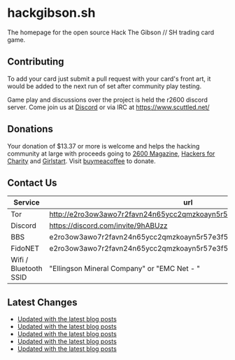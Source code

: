 # hackgibson.sh
The homepage for the open source Hack The Gibson // SH trading card game.


## Contributing

To add your card just submit a pull request with your card's front art, it would be added to the next run of set after community play testing.

Game play and discussions over the project is held the r2600 discord server. Come join us at [Discord](https://discord.com/invite/9hABUzz) or via IRC at https://www.scuttled.net/


## Donations

Your donation of $13.37 or more is welcome and helps the hacking community at large with proceeds going to [2600 Magazine](https://2600.com/), [Hackers for Charity](https://hackersforcharity.org) and [Girlstart](https://girlstart.org).  Visit [buymeacoffee](https://www.buymeacoffee.com/hackgibson.sh) to donate.


## Contact Us

Service | url
-|-
Tor | http://e2ro3ow3awo7r2favn24n65ycc2qmzkoayn5r57e3f56nvjwdcgg32ad.onion
Discord | https://discord.com/invite/9hABUzz
BBS | e2ro3ow3awo7r2favn24n65ycc2qmzkoayn5r57e3f56nvjwdcgg32ad.onion:23
FidoNET | e2ro3ow3awo7r2favn24n65ycc2qmzkoayn5r57e3f56nvjwdcgg32ad.onion:24554
Wifi / Bluetooth SSID | "Ellingson Mineral Company" or "EMC Net - <fidonet address>"

## Latest Changes
<!-- BLOG-POST-LIST:START -->
- [Updated with the latest blog posts](https://github.com/DFW2600/hackgibson.sh/commit/ac9d9095f027f14676242a95ef53487ec41aa6c0)
- [Updated with the latest blog posts](https://github.com/DFW2600/hackgibson.sh/commit/a1eef0b76fc9589d1e5c0734326452086a398fb6)
- [Updated with the latest blog posts](https://github.com/DFW2600/hackgibson.sh/commit/fa8772f0f5862b70a6d6df10b1557d5442827946)
- [Updated with the latest blog posts](https://github.com/DFW2600/hackgibson.sh/commit/49b1ce2e670944d1af3732aaa7240b36158df356)
- [Updated with the latest blog posts](https://github.com/DFW2600/hackgibson.sh/commit/3f5e8567eaf8639f868687797c9afaad6e19a4ba)
<!-- BLOG-POST-LIST:END -->
